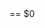 <!DOCTYPE html>
<head>
<meta charset="UTF-8">
<meta content="origin" name="referrer">
<meta content= "/images/branding/googleg/1x/googleg_standard_color_128dp.png">
<title>google</title>
</head>
<body>
<div class="ctr-p" id="viewport">
<div id="gb" class="gb_8f">== $0
</div>
</body>
</html>
